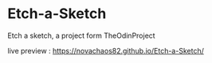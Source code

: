 # Etch-a-Sketch
Etch a sketch, a project form TheOdinProject

live preview : https://novachaos82.github.io/Etch-a-Sketch/
